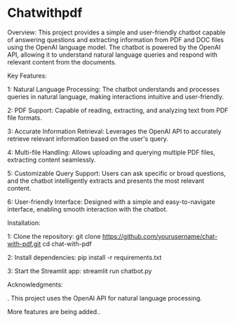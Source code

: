 # Chatwithpdf
Overview:
This project provides a simple and user-friendly chatbot capable of answering questions and extracting information from PDF and DOC files using the OpenAI language model. The chatbot is powered by the OpenAI API, allowing it to understand natural language queries and respond with relevant content from the documents.

Key Features:

1: Natural Language Processing: The chatbot understands and processes queries in natural language, making interactions intuitive and user-friendly.

2: PDF Support: Capable of reading, extracting, and analyzing text from PDF file formats.

3: Accurate Information Retrieval: Leverages the OpenAI API to accurately retrieve relevant information based on the user's query.

4: Multi-file Handling: Allows uploading and querying multiple PDF files, extracting content seamlessly.

5: Customizable Query Support: Users can ask specific or broad questions, and the chatbot intelligently extracts and presents the most relevant content.

6: User-friendly Interface: Designed with a simple and easy-to-navigate interface, enabling smooth interaction with the chatbot.


Installation:

1: Clone the repository: git clone https://github.com/yourusername/chat-with-pdf.git cd chat-with-pdf

2: Install dependencies: pip install -r requirements.txt

3: Start the Streamlit app: streamlit run chatbot.py


Acknowledgments:


. This project uses the OpenAI API for natural language processing.

More features are being added..



  

